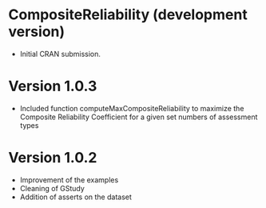# CompositeReliability (development version)

* Initial CRAN submission.

# Version 1.0.3
* Included function computeMaxCompositeReliability to maximize the Composite Reliability Coefficient for a given set numbers of assessment types

# Version 1.0.2

* Improvement of the examples
* Cleaning of GStudy
* Addition of asserts on the dataset
